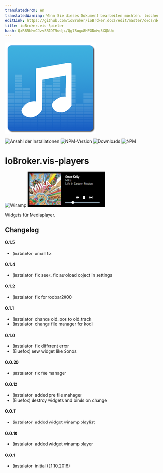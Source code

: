 ```yaml
---
translatedFrom: en
translatedWarning: Wenn Sie dieses Dokument bearbeiten möchten, löschen Sie bitte das Feld "translationsFrom". Andernfalls wird dieses Dokument automatisch erneut übersetzt
editLink: https://github.com/ioBroker/ioBroker.docs/edit/master/docs/de/adapterref/iobroker.vis-players/README.md
title: ioBroker.vis-Spieler
hash: QxR85bHmCJzvSBJDT5wdj4/Qg78ogx8HPGDmMq3XQNU=
---
```

![Logo](../../../en/adapterref/iobroker.vis-players/admin/players.png)

![Anzahl der Installationen](http://iobroker.live/badges/vis-players-stable.svg)
![NPM-Version](https://img.shields.io/npm/v/iobroker.vis-players.svg)
![Downloads](https://img.shields.io/npm/dm/iobroker.vis-players.svg)
![NPM](https://nodei.co/npm/iobroker.vis-players.png?downloads=true)

# IoBroker.vis-players
![Winamp](/widgets/players/img/winamp.png) ![Winamp](../../../en/adapterref/iobroker.vis-players/widgets/players/img/sonos.png)

Widgets für Mediaplayer.

## Changelog

#### 0.1.5
* (instalator) small fix

#### 0.1.4
* (instalator) fix seek. fix autoload object in settings

#### 0.1.2
* (instalator) fix for foobar2000

#### 0.1.1
* (instalator) change oid_pos to oid_track
* (instalator) change file manager for kodi

#### 0.1.0
* (instalator) fix different error
* (Bluefox) new widget like Sonos

#### 0.0.20
* (instalator) fix file manager

#### 0.0.12
* (instalator) added pre file mahager
* (Bluefox) destroy widgets and binds on change

#### 0.0.11
* (instalator) added widget winamp playlist

#### 0.0.10
* (instalator) added widget winamp player

#### 0.0.1
* (instalator) initial (21.10.2016)